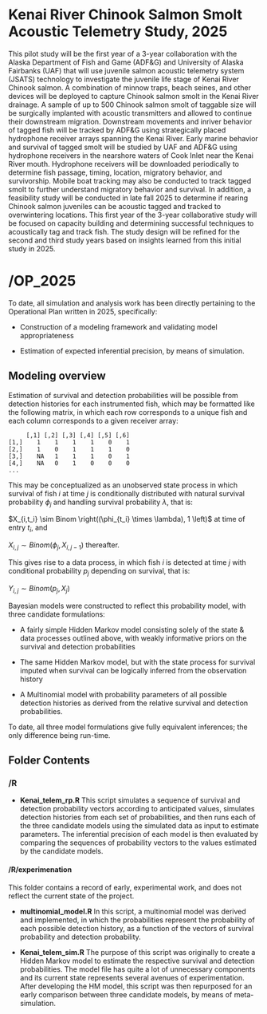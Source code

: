 # Kenai River Chinook Salmon Smolt Acoustic Telemetry Study, 2025

This pilot study will be the first year of a 3-year collaboration with the 
Alaska Department of Fish and Game (ADF&G) and University of Alaska Fairbanks 
(UAF) that will use juvenile salmon acoustic telemetry system (JSATS) technology 
to investigate the juvenile life stage of Kenai River Chinook salmon. A 
combination of minnow traps, beach seines, and other devices will be deployed to 
capture Chinook salmon smolt in the Kenai River drainage. A sample of up to 500 
Chinook salmon smolt of taggable size will be surgically implanted with acoustic 
transmitters and allowed to continue their downstream migration. Downstream 
movements and inriver behavior of tagged fish will be tracked by ADF&G using 
strategically placed hydrophone receiver arrays spanning the Kenai River. Early 
marine behavior and survival of tagged smolt will be studied by UAF and ADF&G 
using hydrophone receivers in the nearshore waters of Cook Inlet near the Kenai 
River mouth. Hydrophone receivers will be downloaded periodically to determine 
fish passage, timing, location, migratory behavior, and survivorship. Mobile 
boat tracking may also be conducted to track tagged smolt to further understand 
migratory behavior and survival.  In addition, a feasibility study will be 
conducted in late fall 2025 to determine if rearing Chinook salmon juveniles 
can be acoustic tagged and tracked to overwintering locations. This first year 
of the 3-year collaborative study will be focused on capacity building and 
determining successful techniques to acoustically tag and track fish. The 
study design will be refined for the second and third study years based on 
insights learned from this initial study in 2025. 

# /OP_2025

To date, all simulation and analysis work has been directly pertaining to the 
Operational Plan written in 2025, specifically:

* Construction of a modeling framework and validating model appropriateness

* Estimation of expected inferential precision, by means of simulation.

## Modeling overview

Estimation of survival and detection probabilities will be possible from detection
histories for each instrumented fish, which may be formatted like the following 
matrix, in which each row corresponds to a unique fish and each column corresponds
to a given receiver array:

         [,1] [,2] [,3] [,4] [,5] [,6]
    [1,]    1    1    1    1    0    1
    [2,]    1    0    1    1    1    0
    [3,]    NA   1    1    1    0    1
    [4,]    NA   0    1    0    0    0
    ...

This may be conceptualized as an unobserved state process in which survival of 
fish $i$ at time $j$ is conditionally distributed with natural survival probability 
$\phi_j$ and handling survival probability $\lambda$, that is:

$X_{i,t_i} \sim Binom \right((\phi_{t_i} \times \lambda), 1 \left)$ at time of
entry $t_i$, and

$X_{i,j} \sim Binom(\phi_j, X_{i,j-1})$ thereafter.

This gives rise to a data process, in which fish $i$ is detected at time $j$ 
with conditional probability $p_j$ depending on survival, that is:

$Y_{i,j} \sim Binom(p_j, X_j)$

Bayesian models were constructed to reflect this probability model, with three 
candidate formulations:

* A fairly simple Hidden Markov model consisting solely of the state & data processes
outlined above, with weakly informative priors on the survival and detection 
probabilities

* The same Hidden Markov model, but with the state process for survival imputed
when survival can be logically inferred from the observation history

* A Multinomial model with probability parameters of all possible detection histories
as derived from the relative survival and detection probabilities.

To date, all three model formulations give fully equivalent inferences; the only
difference being run-time.

## Folder Contents

### /R

* **Kenai_telem_rp.R** This script simulates a sequence of survival and detection
probability vectors according to anticipated values, simulates detection histories 
from each set of probabilities, and then runs each of the three candidate models 
using the simulated data as input to estimate parameters.  The inferential precision
of each model is then evaluated by comparing the sequences of probability vectors
to the values estimated by the candidate models.

#### /R/experimenation 

This folder contains a record of early, experimental work, and does not reflect
the current state of the project.

* **multinomial_model.R** In this script, a multinomial model was derived and 
implemented, in which the probabilities represent the probability of each possible
detection history, as a function of the vectors of survival probability and 
detection probability.  

* **Kenai_telem_sim.R** The purpose of this script was originally to create a 
Hidden Markov model to estimate the respective survival and detection probabilities.
The model file has quite a lot of unnecessary components and its current state 
represents several avenues of experimentation.  After developing the HM model, 
this script was then repurposed for an early comparison between three candidate 
models, by means of meta-simulation.  